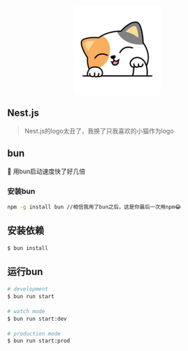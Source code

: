 <p align="center">
  <img src="./public/logo.png" width="200" alt="Nest Logo" />
</p>


## Nest.js

> Nest.js的logo太丑了，我换了只我喜欢的小猫作为logo

## bun
🚀 用bun启动速度快了好几倍
### 安装bun
```bash
npm -g install bun //相信我用了bun之后，这是你最后一次用npm😂
```



## 安装依赖
```bash
$ bun install
```

## 运行bun
```bash
# development
$ bun run start

# watch mode
$ bun run start:dev

# production mode
$ bun run start:prod
```


